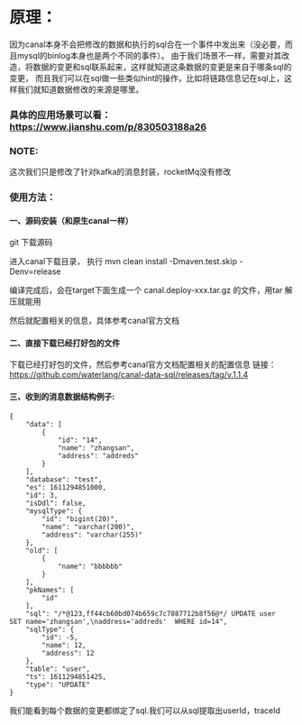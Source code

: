 # 原理：
因为canal本身不会把修改的数据和执行的sql合在一个事件中发出来（没必要，而且mysql的binlog本身也是两个不同的事件）。
由于我们场景不一样，需要对其改造，将数据的变更和sql联系起来，这样就知道这条数据的变更是来自于哪条sql的变更，
而且我们可以在sql做一些类似hint的操作，比如将链路信息记在sql上，这样我们就知道数据修改的来源是哪里。
<br>
### 具体的应用场景可以看： https://www.jianshu.com/p/830503188a26

### NOTE: <br>
这次我们只是修改了针对kafka的消息封装，rocketMq没有修改


### 使用方法： <br>
#### 一、源码安装（和原生canal一样）
git 下载源码

进入canal下载目录， 执行 mvn clean install -Dmaven.test.skip -Denv=release

编译完成后，会在target下面生成一个 canal.deploy-xxx.tar.gz 的文件，用tar 解压就能用

然后就配置相关的信息，具体参考canal官方文档

#### 二、直接下载已经打好包的文件
下载已经打好包的文件，然后参考canal官方文档配置相关的配置信息
链接：
 https://github.com/waterlang/canal-data-sql/releases/tag/v.1.1.4
 
#### 三、收到的消息数据结构例子:
```
{
    "data": [
        {
            "id": "14",
            "name": "zhangsan",
            "address": "addreds"
        }
    ],
    "database": "test",
    "es": 1611294851000,
    "id": 3,
    "isDdl": false,
    "mysqlType": {
        "id": "bigint(20)",
        "name": "varchar(200)",
        "address": "varchar(255)"
    },
    "old": [
        {
            "name": "bbbbbb"
        }
    ],
    "pkNames": [
        "id"
    ],
    "sql": "/*@123,ff44cb60bd074b659c7c7087712b8f56@*/ UPDATE user  SET name='zhangsan',\naddress='addreds'  WHERE id=14",
    "sqlType": {
        "id": -5,
        "name": 12,
        "address": 12
    },
    "table": "user",
    "ts": 1611294851425,
    "type": "UPDATE"
}
```

我们能看到每个数据的变更都绑定了sql.我们可以从sql提取出userId，traceId
